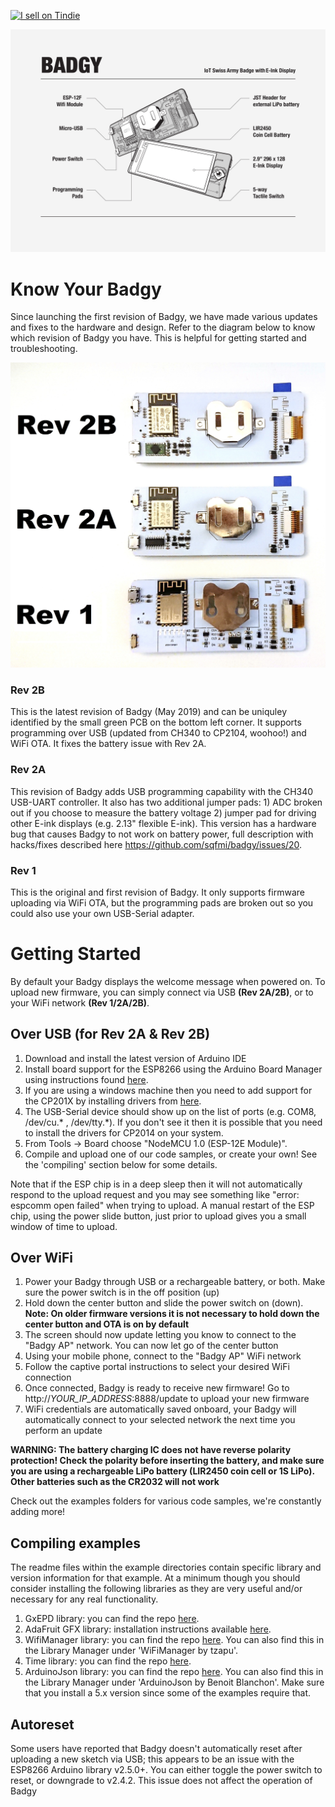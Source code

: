 <a href="https://www.tindie.com/products/squarofumi/badgy-iot-badge/"><img src="https://d2ss6ovg47m0r5.cloudfront.net/badges/tindie-larges.png" alt="I sell on Tindie" width="200" height="104"></a>

<img src="/website/img/badgytechnical.jpg" />

# Know Your Badgy

Since launching the first revision of Badgy, we have made various updates and fixes to the hardware and design. Refer to the diagram below to know which revision of Badgy you have. This is helpful for getting started and troubleshooting.

<img src="/website/img/badgy_rev.jpg" />

### Rev 2B

This is the latest revision of Badgy (May 2019) and can be uniquley identified by the small green PCB on the bottom left corner. It supports programming over USB (updated from CH340 to CP2104, woohoo!) and WiFi OTA. It fixes the battery issue with Rev 2A.

### Rev 2A

This revision of Badgy adds USB programming capability with the CH340 USB-UART controller. It also has two additional jumper pads: 1) ADC broken out if you choose to measure the battery voltage 2) jumper pad for driving other E-ink displays (e.g. 2.13" flexible E-ink). This version has a hardware bug that causes Badgy to not work on battery power, full description with hacks/fixes described here https://github.com/sqfmi/badgy/issues/20.

### Rev 1

This is the original and first revision of Badgy. It only supports firmware uploading via WiFi OTA, but the programming pads are broken out so you could also use your own USB-Serial adapter.

# Getting Started

By default your Badgy displays the welcome message when powered on. To upload new firmware, you can simply connect via USB **(Rev 2A/2B)**, or to your WiFi network **(Rev 1/2A/2B)**.

## Over USB (for Rev 2A & Rev 2B)
1. Download and install the latest version of Arduino IDE
2. Install board support for the ESP8266 using the Arduino Board Manager using instructions found [here](https://github.com/esp8266/Arduino#installing-with-boards-manager).
3. If you are using a windows machine then you need to add support for the CP201X by installing drivers from [here](https://www.silabs.com/community/interface/knowledge-base.entry.html/2016/12/30/downloading_cp210xd-ek07).
4. The USB-Serial device should show up on the list of ports (e.g. COM8, /dev/cu.\* , /dev/tty.\*).  If you don't see it then it is possible that you need to install the drivers for CP2014 on your system.
5. From Tools -> Board choose "NodeMCU 1.0 (ESP-12E Module)".
6. Compile and upload one of our code samples, or create your own!  See the 'compiling' section below for some details.

Note that if the ESP chip is in a deep sleep then it will not automatically respond to the upload request and you may see something like "error: espcomm open failed" when trying to upload.  A manual restart of the ESP chip, using the power slide button, just prior to upload gives you a small window of time to upload.

## Over WiFi
1. Power your Badgy through USB or a rechargeable battery, or both. Make sure the power switch is in the off position (up)
2. Hold down the center button and slide the power switch on (down). **Note: On older firmware versions it is not necessary to hold down the center button and OTA is on by default**
3. The screen should now update letting you know to connect to the "Badgy AP" network. You can now let go of the center button
4. Using your mobile phone, connect to the "Badgy AP" WiFi network
5. Follow the captive portal instructions to select your desired WiFi connection
6. Once connected, Badgy is ready to receive new firmware! Go to http://*YOUR_IP_ADDRESS*:8888/update to upload your new firmware
7. WiFi credentials are automatically saved onboard, your Badgy will automatically connect to your selected network the next time you perform an update

**WARNING: The battery charging IC does not have reverse polarity protection! Check the polarity before inserting the battery, and make sure you are using a rechargeable LiPo battery (LIR2450 coin cell or 1S LiPo). Other batteries such as the CR2032 will not work**

Check out the examples folders for various code samples, we're constantly adding more!

## Compiling examples
The readme files within the example directories contain specific library and version information for that example.   At a minimum though you should consider installing the following libraries as they are very useful and/or necessary for any real functionality.

1. GxEPD library: you can find the repo [here](https://github.com/ZinggJM/GxEPD).
2. AdaFruit GFX library: installation instructions available [here](https://learn.adafruit.com/adafruit-gfx-graphics-library/overview).
3. WifiManager library: you can find the repo [here](https://github.com/tzapu/WiFiManager).  You can also find this in the Library Manager under 'WiFiManager by tzapu'.
4. Time library: you can find the repo [here](https://github.com/PaulStoffregen/Time).  
5. ArduinoJson library: you can find the repo [here](https://github.com/bblanchon/ArduinoJson). You can also find this in the Library Manager under 'ArduinoJson by Benoit Blanchon'.   Make sure that you install a 5.x version since some of the examples require that.

## Autoreset
Some users have reported that Badgy doesn't automatically reset after uploading a new sketch via USB; this appears to be an issue with the ESP8266 Arduino library v2.5.0+. You can either toggle the power switch to reset, or downgrade to v2.4.2. This issue does not affect the operation of Badgy
